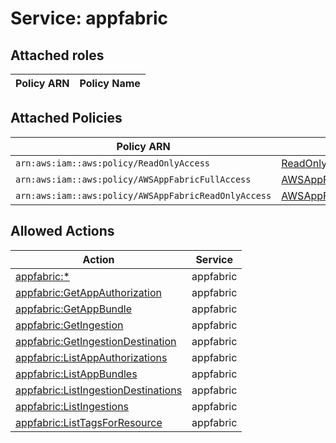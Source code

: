 # Service: appfabric

## Attached roles

| Policy ARN | Policy Name |
|------------|-------------|
## Attached Policies

| Policy ARN | Policy Name |
|------------|-------------|
| `arn:aws:iam::aws:policy/ReadOnlyAccess` | [ReadOnlyAccess](../policies.md#readonlyaccess) |
| `arn:aws:iam::aws:policy/AWSAppFabricFullAccess` | [AWSAppFabricFullAccess](../policies.md#awsappfabricfullaccess) |
| `arn:aws:iam::aws:policy/AWSAppFabricReadOnlyAccess` | [AWSAppFabricReadOnlyAccess](../policies.md#awsappfabricreadonlyaccess) |

## Allowed Actions

| Action | Service |
|--------|---------|
| [appfabric:*](../actions.md#appfabric:all) | appfabric |
| [appfabric:GetAppAuthorization](../actions.md#appfabric:getappauthorization) | appfabric |
| [appfabric:GetAppBundle](../actions.md#appfabric:getappbundle) | appfabric |
| [appfabric:GetIngestion](../actions.md#appfabric:getingestion) | appfabric |
| [appfabric:GetIngestionDestination](../actions.md#appfabric:getingestiondestination) | appfabric |
| [appfabric:ListAppAuthorizations](../actions.md#appfabric:listappauthorizations) | appfabric |
| [appfabric:ListAppBundles](../actions.md#appfabric:listappbundles) | appfabric |
| [appfabric:ListIngestionDestinations](../actions.md#appfabric:listingestiondestinations) | appfabric |
| [appfabric:ListIngestions](../actions.md#appfabric:listingestions) | appfabric |
| [appfabric:ListTagsForResource](../actions.md#appfabric:listtagsforresource) | appfabric |